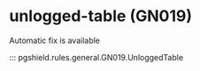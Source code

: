 # unlogged-table (GN019)

Automatic fix is available

::: pgshield.rules.general.GN019.UnloggedTable

